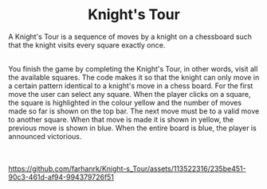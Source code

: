 #
<h1 align="center">Knight's Tour</h1>
A Knight's Tour is a sequence of moves by a knight on a chessboard such that the knight visits every square exactly once. <br><br>

You finish the game by completing the Knight's Tour, in other words, visit all the available squares. The code makes it so that the knight can only move in a certain pattern identical to a knight's move in a chess board. For the first move the user can select any square. When the player clicks on a square, the square is highlighted in the colour yellow and the number of moves made so far is shown on the top bar. The next move must be to a valid move to another square. When that move is made it is shown in yellow, the previous move is shown in blue. When the entire board is blue, the player is announced victorious.<br><br><br>



https://github.com/farhanrk/Knight-s_Tour/assets/113522316/235be451-90c3-461d-af94-994379726f51
